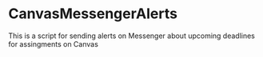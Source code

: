 # CanvasMessengerAlerts

This is a script for sending alerts on Messenger about upcoming deadlines for assingments on Canvas
